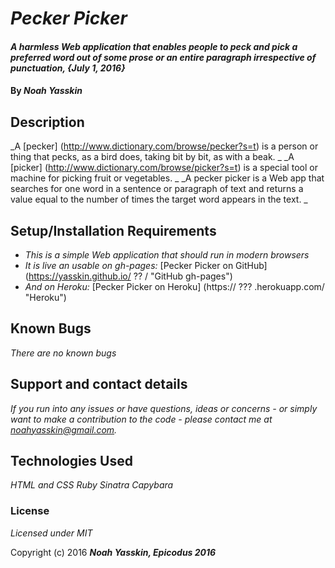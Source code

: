# _Pecker Picker_

#### _A harmless Web application that enables people to peck and pick a preferred word out of some prose or an entire paragraph irrespective of punctuation, {July 1, 2016}_

#### By _**Noah Yasskin**_

## Description

_A [pecker] (http://www.dictionary.com/browse/pecker?s=t) is a person or thing that pecks, as a bird does, taking bit by bit, as with a beak. _
_A [picker] (http://www.dictionary.com/browse/picker?s=t) is a special tool or machine for picking fruit or vegetables. _
_A pecker picker is a Web app that searches for one word in a sentence or paragraph of text and returns a value equal to the number of times the target word appears in the text. _


## Setup/Installation Requirements

* _This is a simple Web application that should run in modern browsers_
* _It is live an usable on gh-pages:_
[Pecker Picker on GitHub] (https://yasskin.github.io/ ?? / "GitHub gh-pages")
* _And on Heroku:_
[Pecker Picker on Heroku] (https:// ??? .herokuapp.com/ "Heroku")


## Known Bugs

_There are no known bugs_

## Support and contact details

_If you run into any issues or have questions, ideas or concerns - or simply want to make a contribution to the code - please contact me at noahyasskin@gmail.com._

## Technologies Used

_HTML and CSS_
_Ruby_
_Sinatra_
_Capybara_


### License

*Licensed under MIT*

Copyright (c) 2016 **_Noah Yasskin, Epicodus 2016_**
